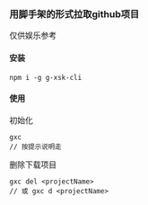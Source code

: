 ### 用脚手架的形式拉取github项目
仅供娱乐参考

#### 安装
```
npm i -g g-xsk-cli
```
#### 使用

初始化

```
gxc
// 按提示说明走
```

删除下载项目
```
gxc del <projectName>
// 或 gxc d <projectName>
```
